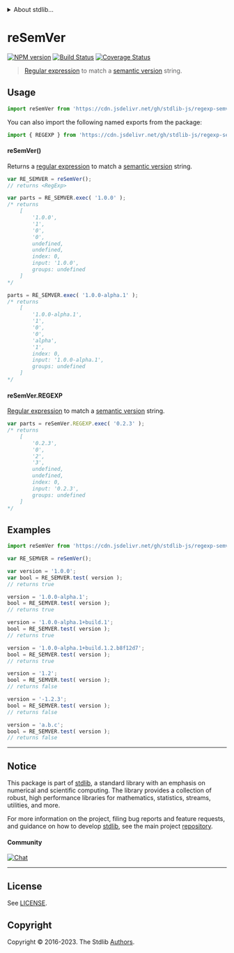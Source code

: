 <!--

@license Apache-2.0

Copyright (c) 2022 The Stdlib Authors.

Licensed under the Apache License, Version 2.0 (the "License");
you may not use this file except in compliance with the License.
You may obtain a copy of the License at

   http://www.apache.org/licenses/LICENSE-2.0

Unless required by applicable law or agreed to in writing, software
distributed under the License is distributed on an "AS IS" BASIS,
WITHOUT WARRANTIES OR CONDITIONS OF ANY KIND, either express or implied.
See the License for the specific language governing permissions and
limitations under the License.

-->


<details>
  <summary>
    About stdlib...
  </summary>
  <p>We believe in a future in which the web is a preferred environment for numerical computation. To help realize this future, we've built stdlib. stdlib is a standard library, with an emphasis on numerical and scientific computation, written in JavaScript (and C) for execution in browsers and in Node.js.</p>
  <p>The library is fully decomposable, being architected in such a way that you can swap out and mix and match APIs and functionality to cater to your exact preferences and use cases.</p>
  <p>When you use stdlib, you can be absolutely certain that you are using the most thorough, rigorous, well-written, studied, documented, tested, measured, and high-quality code out there.</p>
  <p>To join us in bringing numerical computing to the web, get started by checking us out on <a href="https://github.com/stdlib-js/stdlib">GitHub</a>, and please consider <a href="https://opencollective.com/stdlib">financially supporting stdlib</a>. We greatly appreciate your continued support!</p>
</details>

# reSemVer

[![NPM version][npm-image]][npm-url] [![Build Status][test-image]][test-url] [![Coverage Status][coverage-image]][coverage-url] <!-- [![dependencies][dependencies-image]][dependencies-url] -->

> [Regular expression][mdn-regexp] to match a [semantic version][semantic-version] string.



<section class="usage">

## Usage

```javascript
import reSemVer from 'https://cdn.jsdelivr.net/gh/stdlib-js/regexp-semver@v0.1.0-deno/mod.js';
```

You can also import the following named exports from the package:

```javascript
import { REGEXP } from 'https://cdn.jsdelivr.net/gh/stdlib-js/regexp-semver@v0.1.0-deno/mod.js';
```

#### reSemVer()

Returns a [regular expression][mdn-regexp] to match a [semantic version][semantic-version] string. 

```javascript
var RE_SEMVER = reSemVer();
// returns <RegExp>

var parts = RE_SEMVER.exec( '1.0.0' );
/* returns
    [
        '1.0.0',
        '1',
        '0',
        '0',
        undefined,
        undefined,
        index: 0,
        input: '1.0.0',
        groups: undefined
    ]
*/

parts = RE_SEMVER.exec( '1.0.0-alpha.1' );
/* returns
    [
        '1.0.0-alpha.1',
        '1',
        '0',
        '0',
        'alpha',
        '1',
        index: 0,
        input: '1.0.0-alpha.1',
        groups: undefined
    ]
*/
```

#### reSemVer.REGEXP

[Regular expression][mdn-regexp] to match a [semantic version][semantic-version] string.

```javascript
var parts = reSemVer.REGEXP.exec( '0.2.3' );
/* returns
    [
        '0.2.3',
        '0',
        '2',
        '3',
        undefined,
        undefined,
        index: 0,
        input: '0.2.3',
        groups: undefined
    ]
*/
```

</section>

<!-- /.usage -->

<section class="examples">

## Examples

<!-- eslint no-undef: "error" -->

```javascript
import reSemVer from 'https://cdn.jsdelivr.net/gh/stdlib-js/regexp-semver@v0.1.0-deno/mod.js';

var RE_SEMVER = reSemVer();

var version = '1.0.0';
var bool = RE_SEMVER.test( version );
// returns true

version = '1.0.0-alpha.1';
bool = RE_SEMVER.test( version );
// returns true

version = '1.0.0-alpha.1+build.1';
bool = RE_SEMVER.test( version );
// returns true

version = '1.0.0-alpha.1+build.1.2.b8f12d7';
bool = RE_SEMVER.test( version );
// returns true

version = '1.2';
bool = RE_SEMVER.test( version );
// returns false

version = '-1.2.3';
bool = RE_SEMVER.test( version );
// returns false

version = 'a.b.c';
bool = RE_SEMVER.test( version );
// returns false
```

</section>

<!-- /.examples -->

<!-- Section for related `stdlib` packages. Do not manually edit this section, as it is automatically populated. -->

<section class="related">

</section>

<!-- /.related -->

<!-- Section for all links. Make sure to keep an empty line after the `section` element and another before the `/section` close. -->


<section class="main-repo" >

* * *

## Notice

This package is part of [stdlib][stdlib], a standard library with an emphasis on numerical and scientific computing. The library provides a collection of robust, high performance libraries for mathematics, statistics, streams, utilities, and more.

For more information on the project, filing bug reports and feature requests, and guidance on how to develop [stdlib][stdlib], see the main project [repository][stdlib].

#### Community

[![Chat][chat-image]][chat-url]

---

## License

See [LICENSE][stdlib-license].


## Copyright

Copyright &copy; 2016-2023. The Stdlib [Authors][stdlib-authors].

</section>

<!-- /.stdlib -->

<!-- Section for all links. Make sure to keep an empty line after the `section` element and another before the `/section` close. -->

<section class="links">

[npm-image]: http://img.shields.io/npm/v/@stdlib/regexp-semver.svg
[npm-url]: https://npmjs.org/package/@stdlib/regexp-semver

[test-image]: https://github.com/stdlib-js/regexp-semver/actions/workflows/test.yml/badge.svg?branch=v0.1.0
[test-url]: https://github.com/stdlib-js/regexp-semver/actions/workflows/test.yml?query=branch:v0.1.0

[coverage-image]: https://img.shields.io/codecov/c/github/stdlib-js/regexp-semver/main.svg
[coverage-url]: https://codecov.io/github/stdlib-js/regexp-semver?branch=main

<!--

[dependencies-image]: https://img.shields.io/david/stdlib-js/regexp-semver.svg
[dependencies-url]: https://david-dm.org/stdlib-js/regexp-semver/main

-->

[chat-image]: https://img.shields.io/gitter/room/stdlib-js/stdlib.svg
[chat-url]: https://app.gitter.im/#/room/#stdlib-js_stdlib:gitter.im

[stdlib]: https://github.com/stdlib-js/stdlib

[stdlib-authors]: https://github.com/stdlib-js/stdlib/graphs/contributors

[umd]: https://github.com/umdjs/umd
[es-module]: https://developer.mozilla.org/en-US/docs/Web/JavaScript/Guide/Modules

[deno-url]: https://github.com/stdlib-js/regexp-semver/tree/deno
[umd-url]: https://github.com/stdlib-js/regexp-semver/tree/umd
[esm-url]: https://github.com/stdlib-js/regexp-semver/tree/esm
[branches-url]: https://github.com/stdlib-js/regexp-semver/blob/main/branches.md

[stdlib-license]: https://raw.githubusercontent.com/stdlib-js/regexp-semver/main/LICENSE

[mdn-regexp]: https://developer.mozilla.org/en-US/docs/Web/JavaScript/Guide/Regular_Expressions

[semantic-version]: https://semver.org/

<!-- <related-links> -->

<!-- </related-links> -->

</section>

<!-- /.links -->
